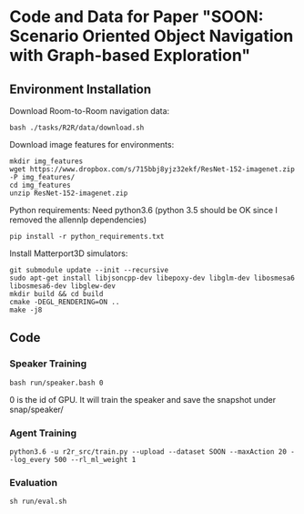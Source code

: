 # Code and Data for Paper "SOON: Scenario Oriented Object Navigation with Graph-based Exploration" 

## Environment Installation
Download Room-to-Room navigation data:
```
bash ./tasks/R2R/data/download.sh
```

Download image features for environments:
```
mkdir img_features
wget https://www.dropbox.com/s/715bbj8yjz32ekf/ResNet-152-imagenet.zip -P img_features/
cd img_features
unzip ResNet-152-imagenet.zip
```

Python requirements: Need python3.6 (python 3.5 should be OK since I removed the allennlp dependencies)
```
pip install -r python_requirements.txt
```

Install Matterport3D simulators:
```
git submodule update --init --recursive 
sudo apt-get install libjsoncpp-dev libepoxy-dev libglm-dev libosmesa6 libosmesa6-dev libglew-dev
mkdir build && cd build
cmake -DEGL_RENDERING=ON ..
make -j8
```

## Code

### Speaker Training
```
bash run/speaker.bash 0
```
0 is the id of GPU. It will train the speaker and save the snapshot under snap/speaker/

### Agent Training
```
python3.6 -u r2r_src/train.py --upload --dataset SOON --maxAction 20 --log_every 500 --rl_ml_weight 1
```

### Evaluation

```
sh run/eval.sh
```

